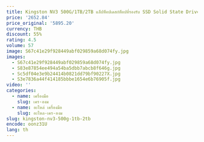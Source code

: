 ```yaml
---
title: Kingston NV3 500G/1TB/2TB แล็ปท็อปเดสก์ท็อปที่รองรับ SSD Solid State Drive
price: '2652.84'
price_original: '5895.20'
currency: THB
discount: 55%
rating: 4.5
volume: 57
image: S67c41e29f928449abf029859a68d074fy.jpg
images:
  - S67c41e29f928449abf029859a68d074fy.jpg
  - S83e87854ee494a54ba5dbb7abcb8f646g.jpg
  - Sc5df04e3e9b24414b0821dd79bf90227X.jpg
  - S3e7836a44f414185bbbe1654e6b76905f.jpg
video: ''
categories:
  - name: เครื่องมือ
    slug: เคร-องม
  - name: อะไหล่ เครื่องมือ
    slug: อะไหล-เคร-องม
slug: kingston-nv3-500g-1tb-2tb
encode: oonz31U
lang: th
---
```

  